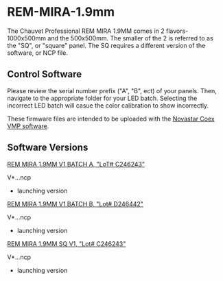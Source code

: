 # REM-MIRA-1.9mm

The Chauvet Professional REM MIRA 1.9MM comes in 2 flavors-1000x500mm and the 500x500mm. The smaller of the 2 is referred to as the "SQ", or "square" panel. The SQ requires a different version of the software, or NCP file.

## Control Software

Please review the serial number prefix ("A", "B", ect) of your panels. Then, navigate to the appropriate folder for your LED batch. Selecting the incorrect LED batch will casue the color calibration to show incorrectly.

These firmware files are intended to be uploaded with the [Novastar Coex VMP software](https://www.novastar.tech/downloads/).

## Software Versions

[REM MIRA 1.9MM V1 BATCH A, "LoT# C246243"](https://github.com/Chauvet-Pro/REM-MIRA-1.9mm/raw/refs/heads/main/NCP_Files/REMMIRA19MM%20Batch%20A%20V1.00.01.zip)

V*.*.*.ncp
- launching version

[REM MIRA 1.9MM V1 BATCH B, "Lot# D246442"](https://github.com/Chauvet-Pro/REM-MIRA-1.9mm/blob/f70b3a266ccc6ecfb98eacb388d6b54171aa6c84/NCP_Files/REMMIRA19MM%20BATCH%20B%20%20LOT%23D246442%20V1.01.00.zip)

V*.*.*.ncp
- launching version

[REM MIRA 1.9MM SQ V1, "Lot# C246243"](https://github.com/Chauvet-Pro/REM-MIRA-1.9mm/blob/main/NCP_Files/REM1SQ%20Batch%20A%20Updated%20ncp%20file%20V1.00.04.zip)

V*.*.*.ncp
- launching version
